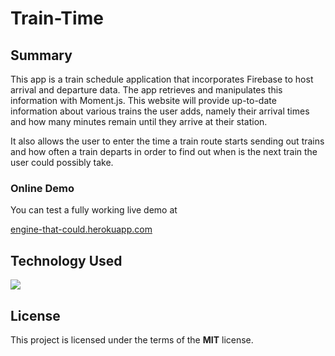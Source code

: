 # Train-Time

## Summary

This app is a train schedule application that incorporates Firebase to host arrival and departure data. The app retrieves and manipulates this information with Moment.js. This website will provide up-to-date information about various trains the user adds, namely their arrival times and how many minutes remain until they arrive at their station.

It also allows the user to enter the time a train route starts sending out trains and how often a train departs in order to find out when is the next train the user could possibly take.

### Online Demo
You can test a fully working live demo at

[engine-that-could.herokuapp.com](engine-that-could.herokuapp.com)

## Technology Used
 ![](http://williamavasquez.herokuapp.com/img/js.png)

## License
This project is licensed under the terms of the **MIT** license.



